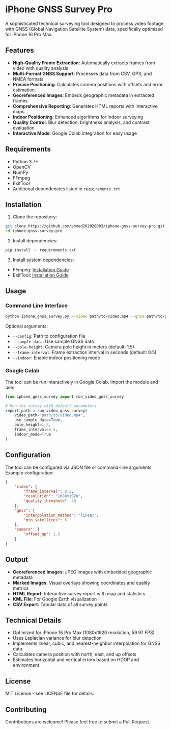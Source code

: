 # iPhone GNSS Survey Pro

A sophisticated technical surveying tool designed to process video footage with GNSS (Global Navigation Satellite System) data, specifically optimized for iPhone 16 Pro Max.

## Features

- **High-Quality Frame Extraction**: Automatically extracts frames from video with quality analysis
- **Multi-Format GNSS Support**: Processes data from CSV, GPX, and NMEA formats
- **Precise Positioning**: Calculates camera positions with offsets and error estimation
- **Georeferenced Images**: Embeds geographic metadata in extracted frames
- **Comprehensive Reporting**: Generates HTML reports with interactive maps
- **Indoor Positioning**: Enhanced algorithms for indoor surveying
- **Quality Control**: Blur detection, brightness analysis, and contrast evaluation
- **Interactive Mode**: Google Colab integration for easy usage

## Requirements

- Python 3.7+
- OpenCV
- NumPy
- FFmpeg
- ExifTool
- Additional dependencies listed in `requirements.txt`

## Installation

1. Clone the repository:
```bash
git clone https://github.com/ahmed202020803/iphone-gnss-survey-pro.git
cd iphone-gnss-survey-pro
```

2. Install dependencies:
```bash
pip install -r requirements.txt
```

3. Install system dependencies:
- FFmpeg: [Installation Guide](https://ffmpeg.org/download.html)
- ExifTool: [Installation Guide](https://exiftool.org/install.html)

## Usage

### Command Line Interface

```bash
python iphone_gnss_survey.py --video path/to/video.mp4 --gnss path/to/gnss.csv --output output_dir
```

Optional arguments:
- `--config`: Path to configuration file
- `--sample-data`: Use sample GNSS data
- `--pole-height`: Camera pole height in meters (default: 1.5)
- `--frame-interval`: Frame extraction interval in seconds (default: 0.5)
- `--indoor`: Enable indoor positioning mode

### Google Colab

The tool can be run interactively in Google Colab. Import the module and use:

```python
from iphone_gnss_survey import run_video_gnss_survey

# Run the survey with default parameters
report_path = run_video_gnss_survey(
    video_path="path/to/video.mp4",
    use_sample_data=True,
    pole_height=1.5,
    frame_interval=0.5,
    indoor_mode=True
)
```

## Configuration

The tool can be configured via JSON file or command-line arguments. Example configuration:

```json
{
    "video": {
        "frame_interval": 0.5,
        "resolution": "1080x1920",
        "quality_threshold": 40
    },
    "gnss": {
        "interpolation_method": "linear",
        "min_satellites": 6
    },
    "camera": {
        "offset_up": 1.5
    }
}
```

## Output

- **Georeferenced Images**: JPEG images with embedded geographic metadata
- **Marked Images**: Visual overlays showing coordinates and quality metrics
- **HTML Report**: Interactive survey report with map and statistics
- **KML File**: For Google Earth visualization
- **CSV Export**: Tabular data of all survey points

## Technical Details

- Optimized for iPhone 16 Pro Max (1080x1920 resolution, 59.97 FPS)
- Uses Laplacian variance for blur detection
- Implements linear, cubic, and nearest-neighbor interpolation for GNSS data
- Calculates camera position with north, east, and up offsets
- Estimates horizontal and vertical errors based on HDOP and environment

## License

MIT License - see LICENSE file for details.

## Contributing

Contributions are welcome! Please feel free to submit a Pull Request.